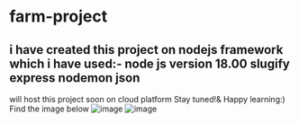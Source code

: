 # farm-project
i have created this project on nodejs 
framework which i have used:-
node js version 18.00
slugify
express
nodemon
json 
-------------------------
will host this project soon on cloud platform
Stay tuned!& Happy learning:)
Find the image below
![image](https://user-images.githubusercontent.com/64120304/201947394-62ce782e-c8b6-4904-883e-62e06c9dabc4.png)
![image](https://user-images.githubusercontent.com/64120304/201947515-68df0b10-8568-40bc-ad25-e468ca687509.png)

